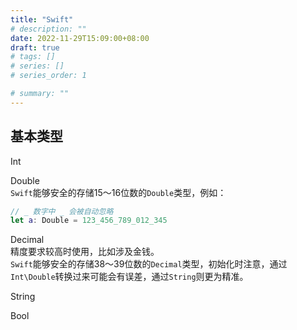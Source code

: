 ```yaml
---
title: "Swift"
# description: ""
date: 2022-11-29T15:09:00+08:00
draft: true
# tags: []
# series: []
# series_order: 1

# summary: ""
---
```


## 基本类型

Int

Double  
`Swift`能够安全的存储15～16位数的`Double`类型，例如：  
```swift
// _ 数字中 _ 会被自动忽略
let a: Double = 123_456_789_012_345
```

Decimal  
精度要求较高时使用，比如涉及金钱。  
`Swift`能够安全的存储38～39位数的`Decimal`类型，初始化时注意，通过`Int\Double`转换过来可能会有误差，通过`String`则更为精准。

String

Bool

